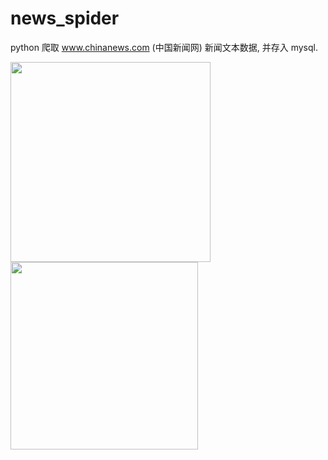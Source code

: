 # news_spider
python 爬取 www.chinanews.com (中国新闻网) 新闻文本数据, 并存入 mysql.


<img src="https://github.com/lszero/news_spider/blob/master/Picture1.png" height = "320" align=center />

<img src="https://github.com/lszero/news_spider/blob/master/Picture2.png" height = "300" align=center />
